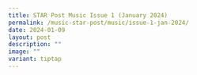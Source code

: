 ```yaml
---
title: STAR Post Music Issue 1 (January 2024)
permalink: /music-star-post/music/issue-1-jan-2024/
date: 2024-01-09
layout: post
description: ""
image: ""
variant: tiptap
---
```

